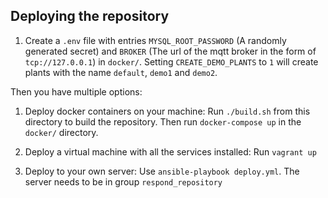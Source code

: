 Deploying the repository
------------------------

1. Create a `.env` file with entries `MYSQL_ROOT_PASSWORD` (A randomly generated secret) and `BROKER` (The url of the mqtt broker in the form of `tcp://127.0.0.1`) in `docker/`. Setting `CREATE_DEMO_PLANTS` to `1` will create plants with the name `default`, `demo1` and `demo2`.

Then you have multiple options:
1. Deploy docker containers on your machine:
    Run `./build.sh` from this directory to build the repository.
    Then run `docker-compose up` in the `docker/` directory.


2. Deploy a virtual machine with all the services installed:
    Run `vagrant up`

3. Deploy to your own server:
    Use `ansible-playbook deploy.yml`. The server needs to be in group `respond_repository`
